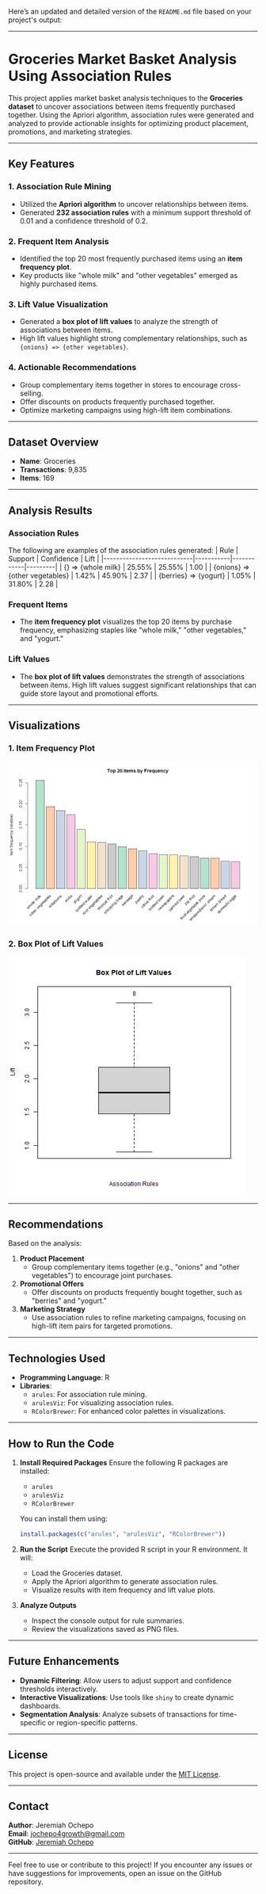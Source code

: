 Here’s an updated and detailed version of the `README.md` file based on your project's output:

---

# Groceries Market Basket Analysis Using Association Rules

This project applies market basket analysis techniques to the **Groceries dataset** to uncover associations between items frequently purchased together. Using the Apriori algorithm, association rules were generated and analyzed to provide actionable insights for optimizing product placement, promotions, and marketing strategies.

---

## Key Features

### 1. **Association Rule Mining**
- Utilized the **Apriori algorithm** to uncover relationships between items.
- Generated **232 association rules** with a minimum support threshold of 0.01 and a confidence threshold of 0.2.

### 2. **Frequent Item Analysis**
- Identified the top 20 most frequently purchased items using an **item frequency plot**.
- Key products like "whole milk" and "other vegetables" emerged as highly purchased items.

### 3. **Lift Value Visualization**
- Generated a **box plot of lift values** to analyze the strength of associations between items.
- High lift values highlight strong complementary relationships, such as `{onions} => {other vegetables}`.

### 4. **Actionable Recommendations**
- Group complementary items together in stores to encourage cross-selling.
- Offer discounts on products frequently purchased together.
- Optimize marketing campaigns using high-lift item combinations.

---

## Dataset Overview

- **Name**: Groceries
- **Transactions**: 9,835
- **Items**: 169

---

## Analysis Results

### Association Rules
The following are examples of the association rules generated:
| Rule                       | Support   | Confidence | Lift    |
|----------------------------|-----------|------------|---------|
| {} => {whole milk}         | 25.55%    | 25.55%     | 1.00    |
| {onions} => {other vegetables} | 1.42% | 45.90%     | 2.37    |
| {berries} => {yogurt}      | 1.05%     | 31.80%     | 2.28    |

### Frequent Items
- The **item frequency plot** visualizes the top 20 items by purchase frequency, emphasizing staples like "whole milk," "other vegetables," and "yogurt."

### Lift Values
- The **box plot of lift values** demonstrates the strength of associations between items. High lift values suggest significant relationships that can guide store layout and promotional efforts.

---

## Visualizations

### 1. **Item Frequency Plot**
![Item Frequency Plot](screenshots/data_exploration.png)

### 2. **Box Plot of Lift Values**
![Box Plot of Lift Values](screenshots/boxplot_lift.png)

---

## Recommendations

Based on the analysis:
1. **Product Placement**
   - Group complementary items together (e.g., "onions" and "other vegetables") to encourage joint purchases.
2. **Promotional Offers**
   - Offer discounts on products frequently bought together, such as "berries" and "yogurt."
3. **Marketing Strategy**
   - Use association rules to refine marketing campaigns, focusing on high-lift item pairs for targeted promotions.

---

## Technologies Used

- **Programming Language**: R
- **Libraries**:
  - `arules`: For association rule mining.
  - `arulesViz`: For visualizing association rules.
  - `RColorBrewer`: For enhanced color palettes in visualizations.

---

## How to Run the Code

1. **Install Required Packages**
   Ensure the following R packages are installed:
   - `arules`
   - `arulesViz`
   - `RColorBrewer`

   You can install them using:
   ```R
   install.packages(c("arules", "arulesViz", "RColorBrewer"))
   ```

2. **Run the Script**
   Execute the provided R script in your R environment. It will:
   - Load the Groceries dataset.
   - Apply the Apriori algorithm to generate association rules.
   - Visualize results with item frequency and lift value plots.

3. **Analyze Outputs**
   - Inspect the console output for rule summaries.
   - Review the visualizations saved as PNG files.

---

## Future Enhancements

- **Dynamic Filtering**: Allow users to adjust support and confidence thresholds interactively.
- **Interactive Visualizations**: Use tools like `shiny` to create dynamic dashboards.
- **Segmentation Analysis**: Analyze subsets of transactions for time-specific or region-specific patterns.

---

## License

This project is open-source and available under the [MIT License](LICENSE).

---

## Contact

**Author**: Jeremiah Ochepo  
**Email**: jochepo4growth@gmail.com  
**GitHub**: [Jeremiah Ochepo](https://github.com/ewache04)

--- 

Feel free to use or contribute to this project! If you encounter any issues or have suggestions for improvements, open an issue on the GitHub repository.